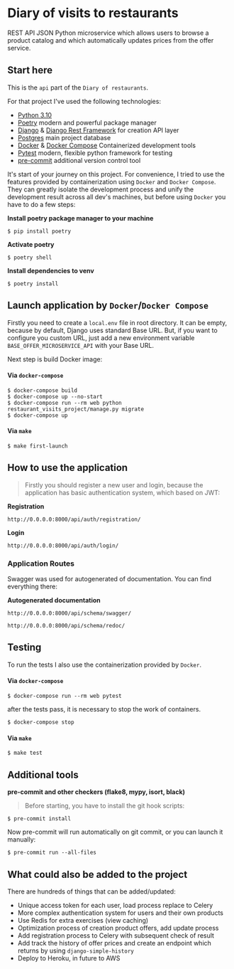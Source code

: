 # Diary of visits to restaurants
REST API JSON Python microservice which allows users to browse a product catalog and which automatically
updates prices from the offer service.

## Start here
This is the `api` part of the `Diary of restaurants`.

For that project I've used the following technologies:
- [Python 3.10](https://www.python.org/downloads/release/python-3104/)
- [Poetry](https://python-poetry.org/) modern and powerful package manager
- [Django](https://www.djangoproject.com/download/) & [Django Rest Framework](https://www.django-rest-framework.org/)
for creation API layer
- [Postgres](https://www.postgresql.org/) main project database
- [Docker]() & [Docker Compose]() Containerized development tools
- [Pytest](https://docs.pytest.org/en/7.1.x/) modern, flexible python framework for testing
- [pre-commit](https://pre-commit.com/) additional version control tool

It's start of your journey on this project.
For convenience, I tried to use the features provided by containerization using `Docker` and
`Docker Compose`. They can greatly isolate the development process and unify the development result across all dev's
machines, but before using `Docker` you have to do a few steps:

**Install poetry package manager to your machine**
```shell
$ pip install poetry
```
**Activate poetry**
```shell
$ poetry shell
```
**Install dependencies to venv**
```shell
$ poetry install
```
## Launch application by `Docker`/`Docker Compose`
Firstly you need to create a `local.env` file in root directory. It can be empty, because by default,
Django uses standard Base URL. But, if you want to configure you custom URL, just add a new environment
variable `BASE_OFFER_MICROSERVICE_API` with your Base URL.

Next step is build Docker image:
#### Via `docker-compose`
```shell
$ docker-compose build
$ docker-compose up --no-start
$ docker-compose run --rm web python restaurant_visits_project/manage.py migrate
$ docker-compose up
```
#### Via `make`
```shell
$ make first-launch
```

## How to use the application
> Firstly you should register a new user and login, because the application
> has basic authentication system, which based on JWT:

**Registration**

`http://0.0.0.0:8000/api/auth/registration/`

**Login**

`http://0.0.0.0:8000/api/auth/login/`

### Application Routes
Swagger was used for autogenerated of documentation. You can find everything there:

**Autogenerated documentation**

`http://0.0.0.0:8000/api/schema/swagger/`

`http://0.0.0.0:8000/api/schema/redoc/`


## Testing
To run the tests I also use the containerization provided by `Docker`.
#### Via `docker-compose`
```shell
$ docker-compose run --rm web pytest
```
after the tests pass, it is necessary to stop the work of containers.
```shell
$ docker-compose stop
```
#### Via `make`
```shell
$ make test
```

## Additional tools
**pre-commit and other checkers (flake8, mypy, isort, black)**
> Before starting, you have to install the git hook scripts:
```shell
$ pre-commit install
```
Now pre-commit will run automatically on git commit, or you can
launch it manually:
```shell
$ pre-commit run --all-files
```

## What could also be added to the project
There are hundreds of things that can be added/updated:

- Unique access token for each user, load process replace to Celery
- More complex authentication system for users and their own products
- Use Redis for extra exercises (view caching)
- Optimization process of creation product offers, add update process
- Add registration process to Celery with subsequent check of result
- Add track the history of offer prices and create an endpoint which returns by using `django-simple-history`
- Deploy to Heroku, in future to AWS